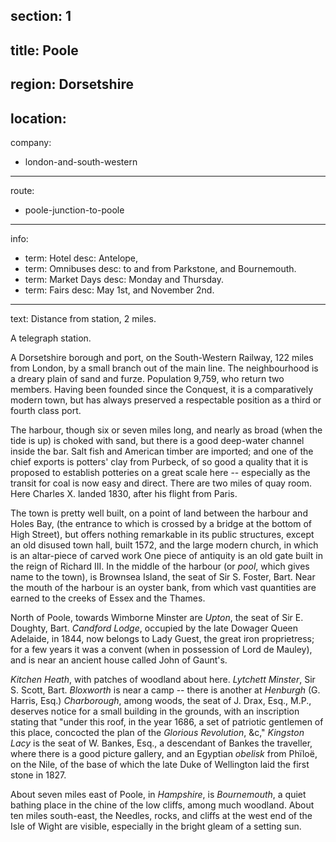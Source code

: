 ﻿section: 1
----
title: Poole
----
region: Dorsetshire
----
location: 
----
company:
- london-and-south-western
----
route:
- poole-junction-to-poole
----
info:
- term: Hotel
  desc: Antelope,
- term: Omnibuses
  desc: to and from Parkstone, and Bournemouth.
- term: Market Days
  desc: Monday and Thursday.
- term: Fairs
  desc: May 1st, and November 2nd.
----
text: Distance from station, 2 miles.

A telegraph station.

A Dorsetshire borough and port, on the South-Western Railway, 122 miles from London, by a small branch out of the main line. The neighbourhood is a dreary plain of sand and furze. Population 9,759, who return two members. Having been founded since the Conquest, it is a comparatively modern town, but has always preserved a respectable position as a third or fourth class port.

The harbour, though six or seven miles long, and nearly as broad (when the tide is up) is choked with sand, but there is a good deep-water channel inside the bar. Salt fish and American timber are imported; and one of the chief exports is potters' clay from Purbeck, of so good a quality that it is proposed to establish potteries on a great scale here -- especially as the transit for coal is now easy and direct. There are two miles of quay room. Here Charles X. landed 1830, after his flight from Paris.

The town is pretty well built, on a point of land between the harbour and Holes Bay, (the entrance to which is crossed by a bridge at the bottom of High Street), but offers nothing remarkable in its public structures, except an old disused town hall, built 1572, and the large modern church, in which is an altar-piece of carved work One piece of antiquity is an old gate built in the reign of Richard III. In the middle of the harbour (or *pool*, which gives name to the town), is Brownsea Island, the seat of Sir S. Foster, Bart. Near the mouth of the harbour is an oyster bank, from which vast quantities are earned to the creeks of Essex and the Thames.

North of Poole, towards Wimborne Minster are *Upton*, the seat of Sir E. Doughty, Bart. *Candford Lodge*, occupied by the late Dowager Queen Adelaide, in 1844, now belongs to Lady Guest, the great iron proprietress; for a few years it was a convent (when in possession of Lord de Mauley), and is near an ancient house called John of Gaunt's.

*Kitchen Heath*, with patches of woodland about here. *Lytchett Minster*, Sir S. Scott, Bart. *Bloxworth* is near a camp -- there is another at *Henburgh* (G. Harris, Esq.) *Charborough*, among woods, the seat of J. Drax, Esq., M.P., deserves notice for a small building in the grounds, with an inscription stating that "under this roof, in the year 1686, a set of patriotic gentlemen of this place, concocted the plan of the *Glorious Revolution*, &c," *Kingston Lacy* is the seat of W. Bankes, Esq., a descendant of Bankes the traveller, where there is a good picture gallery, and an Egyptian *obelisk* from Phïloë, on the Nile, of the base of which the late Duke of Wellington laid the first stone in 1827.

About seven miles east of Poole, in *Hampshire*, is *Bournemouth*, a quiet bathing place in the chine of the low cliffs, among much woodland. About ten miles south-east, the Needles, rocks, and cliffs at the west end of the Isle of Wight are visible, especially in the bright gleam of a setting sun.
